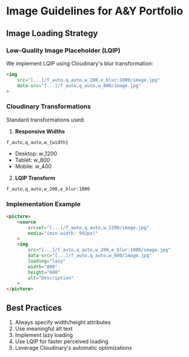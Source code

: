 # Image Guidelines for A&Y Portfolio

## Image Loading Strategy

### Low-Quality Image Placeholder (LQIP)
We implement LQIP using Cloudinary's blur transformation:
```html
<img 
    src="[...]/f_auto,q_auto,w_200,e_blur:1000/image.jpg"
    data-src="[...]/f_auto,q_auto,w_800/image.jpg"
>
```

### Cloudinary Transformations
Standard transformations used:

1. **Responsive Widths**
```
f_auto,q_auto,w_{width}
```
- Desktop: w_1200
- Tablet: w_800
- Mobile: w_400

2. **LQIP Transform**
```
f_auto,q_auto,w_200,e_blur:1000
```

### Implementation Example
```html
<picture>
    <source 
        srcset="[...]/f_auto,q_auto,w_1200/image.jpg"
        media="(min-width: 992px)"
    >
    <img 
        src="[...]/f_auto,q_auto,w_200,e_blur:1000/image.jpg"
        data-src="[...]/f_auto,q_auto,w_800/image.jpg"
        loading="lazy"
        width="800"
        height="600"
        alt="Description"
    >
</picture>
```

## Best Practices
1. Always specify width/height attributes
2. Use meaningful alt text
3. Implement lazy loading
4. Use LQIP for faster perceived loading
5. Leverage Cloudinary's automatic optimizations